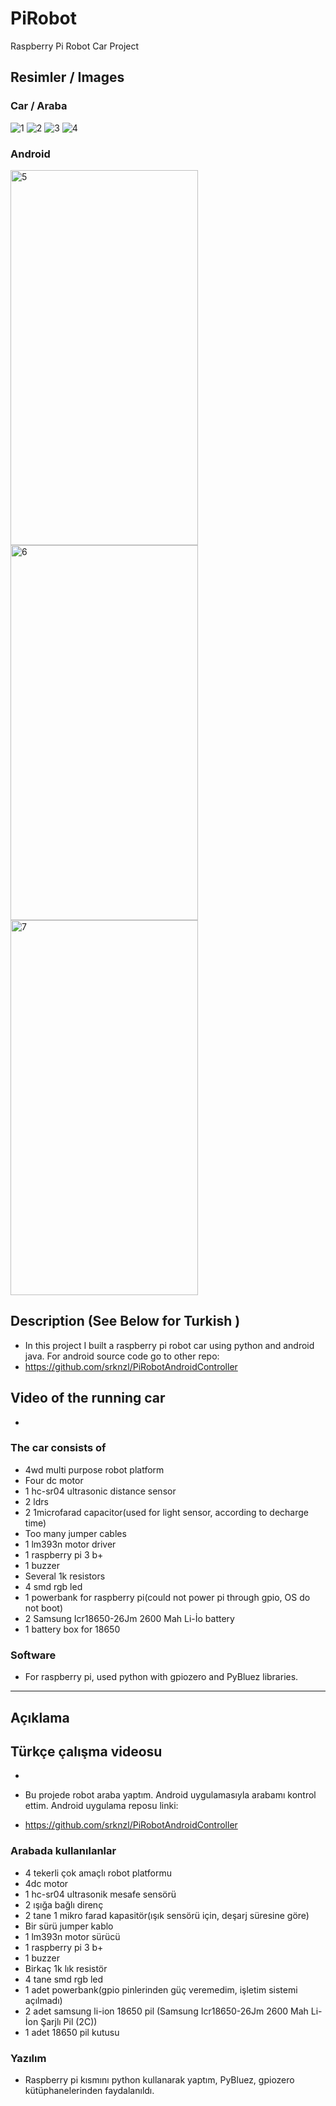 # PiRobot
Raspberry Pi Robot Car Project 


## Resimler / Images

### Car / Araba 

![1](./images/PiRobot1.jpg )
![2](./images/PiRobot2.jpg )
![3](./images/PiRobot3.jpg )
![4](./images/PiRobot4.jpg )

### Android 
<img src="./images/android1.png" alt="5" width="300" height="600" />
<img src="./images/android2.png" alt="6" width="300" height="600" />
<img src="./images/android3.png" alt="7" width="300" height="600" />



## Description (See Below for Turkish )

* In this project I built a raspberry pi robot car using python and android java. For android source code go to other repo:
* https://github.com/srknzl/PiRobotAndroidController

## Video of the running car  
* 

### The car consists of

* 4wd multi purpose robot platform
* Four dc motor
* 1 hc-sr04 ultrasonic distance sensor
* 2 ldrs
* 2 1microfarad capacitor(used for light sensor, according to decharge time)
* Too many jumper cables
* 1 lm393n motor driver
* 1 raspberry pi 3 b+
* 1 buzzer
* Several 1k resistors
* 4 smd rgb led
* 1 powerbank for raspberry pi(could not power pi through gpio, OS do not boot)
* 2  Samsung Icr18650-26Jm 2600 Mah Li-İo battery
* 1 battery box for 18650

### Software 
* For raspberry pi, used python with gpiozero and PyBluez libraries. 



<hr> 


## Açıklama


## Türkçe çalışma videosu
* 

* Bu projede robot araba yaptım. Android uygulamasıyla arabamı kontrol ettim. Android uygulama reposu linki:
* https://github.com/srknzl/PiRobotAndroidController

### Arabada kullanılanlar
* 4 tekerli çok amaçlı robot platformu
* 4dc motor
* 1 hc-sr04 ultrasonik mesafe sensörü
* 2 ışığa bağlı direnç
* 2 tane 1 mikro farad kapasitör(ışık sensörü için, deşarj süresine göre)
* Bir sürü jumper kablo
* 1 lm393n motor sürücü
* 1 raspberry pi 3 b+
* 1 buzzer
* Birkaç 1k lık resistör
* 4 tane smd rgb led
* 1 adet powerbank(gpio pinlerinden güç veremedim, işletim sistemi açılmadı)
* 2 adet samsung li-ion 18650 pil (Samsung Icr18650-26Jm 2600 Mah Li-İon Şarjlı Pil (2C))
* 1 adet 18650 pil kutusu 

### Yazılım
* Raspberry pi kısmını python kullanarak yaptım, PyBluez, gpiozero kütüphanelerinden faydalanıldı.





